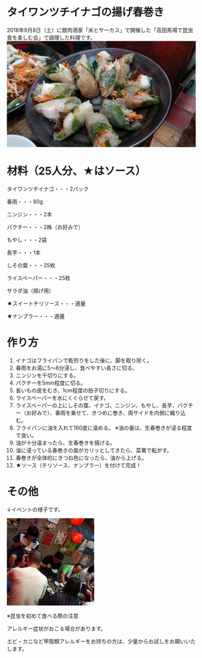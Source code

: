 # タイワンツチイナゴの揚げ春巻き

2018年9月8日（土）に獣肉酒家「米とサーカス」で開催した「高田馬場で昆虫食を楽しむ会」で調理した料理です。
![タイワンツチイナゴの揚げ春巻き](タイワンツチイナゴの揚げ春巻き.webp)

# 材料（25人分、★はソース）

タイワンツチイナゴ・・・2パック

春雨・・・80g

ニンジン・・・2本

パクチー・・・2株（お好みで）

もやし・・・2袋

長芋・・・1本

しその葉・・・25枚

ライスペーパー・・・25枚

サラダ油（揚げ用）

★スイートチリソース・・・適量

★ナンプラー・・・適量


# 作り方
1. イナゴはフライパンで乾煎りをした後に、脚を取り除く。
2. 春雨をお湯に5～6分浸し、食べやすい長さに切る。
3. ニンジンを千切りにする。
4. パクチーを5mm程度に切る。
5. 長いもの皮をむき、1cm程度の拍子切りにする。
6. ライスペーパーを水にくぐらせて戻す。
7. ライスペーパーの上にしその葉、イナゴ、ニンジン、もやし、長芋、パクチー（お好みで）、春雨を乗せて、きつめに巻き、両サイドを内側に織り込む。
8. フライパンに油を入れて160度に温める。
※油の量は、生春巻きが浸る程度で良い。
9. 油が十分温まったら、生春巻きを揚げる。
10. 油に浸っている春巻きの面がカリッとしてきたら、菜箸で転がす。
11. 春巻きが全体的にきつね色になったら、油から上げる。
12. ★ソース（チリソース、ナンプラー）を付けて完成！

# その他
↓イベントの様子です。

![イベント風景](イベント風景.webp)

※昆虫を初めて食べる際の注意

アレルギー症状がおこる場合があります。

エビ・カニなど甲殻類アレルギーをお持ちの方は、少量からお試しをお願いいたします。

